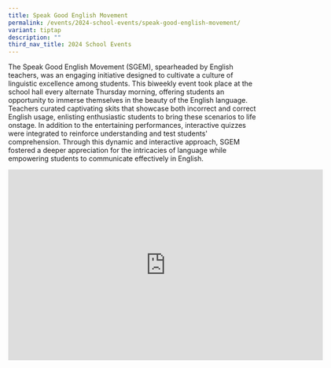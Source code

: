 ```yaml
---
title: Speak Good English Movement
permalink: /events/2024-school-events/speak-good-english-movement/
variant: tiptap
description: ""
third_nav_title: 2024 School Events
---
```

<p></p>
<p>The Speak Good English Movement (SGEM), spearheaded by English teachers,
was an engaging initiative designed to cultivate a culture of linguistic
excellence among students. This biweekly event took place at the school
hall every alternate Thursday morning, offering students an opportunity
to immerse themselves in the beauty of the English language. Teachers curated
captivating skits that showcase both incorrect and correct English usage,
enlisting enthusiastic students to bring these scenarios to life onstage.
In addition to the entertaining performances, interactive quizzes were
integrated to reinforce understanding and test students' comprehension.
Through this dynamic and interactive approach, SGEM fostered a deeper appreciation
for the intricacies of language while empowering students to communicate
effectively in English.</p>
<p></p>
<div class="iframe-wrapper">
<iframe height="389" width="640" allowfullscreen="true" frameborder="0" src="https://docs.google.com/presentation/d/e/2PACX-1vRpmpDEIUCwH9l4ShFeAhor3jlBErMG-gGw3gG_ov60dWoQrM6ZdxABtMndyYYlzQ/embed?start=true&amp;loop=true&amp;delayms=3000"></iframe>
</div>
<p></p>